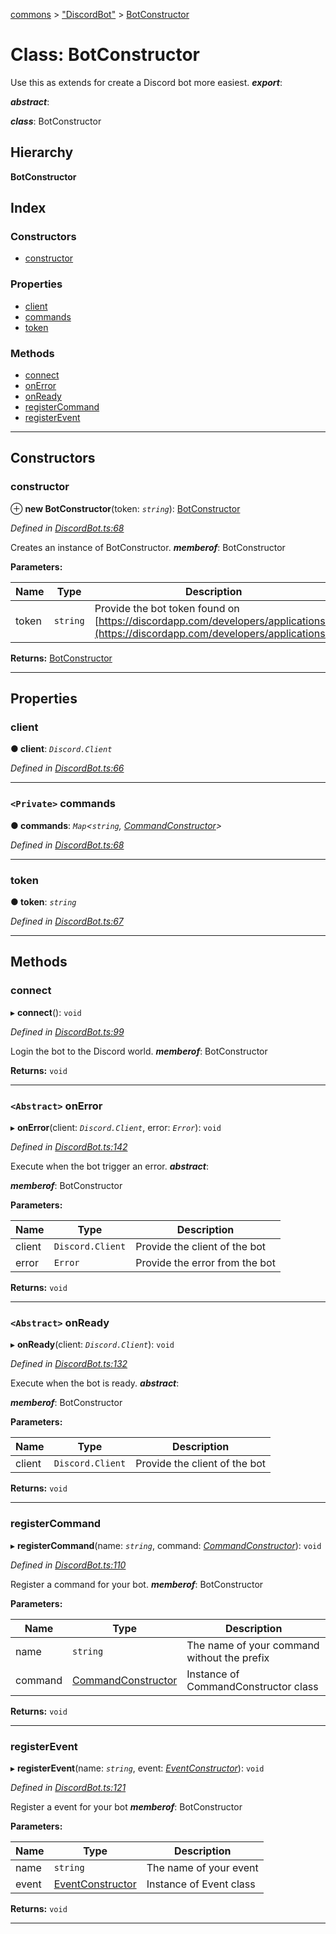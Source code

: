 [commons](../README.md) > ["DiscordBot"](../modules/_discordbot_.md) > [BotConstructor](../classes/_discordbot_.botconstructor.md)

# Class: BotConstructor

Use this as extends for create a Discord bot more easiest.
*__export__*: 

*__abstract__*: 

*__class__*: BotConstructor

## Hierarchy

**BotConstructor**

## Index

### Constructors

* [constructor](_discordbot_.botconstructor.md#constructor)

### Properties

* [client](_discordbot_.botconstructor.md#client)
* [commands](_discordbot_.botconstructor.md#commands)
* [token](_discordbot_.botconstructor.md#token)

### Methods

* [connect](_discordbot_.botconstructor.md#connect)
* [onError](_discordbot_.botconstructor.md#onerror)
* [onReady](_discordbot_.botconstructor.md#onready)
* [registerCommand](_discordbot_.botconstructor.md#registercommand)
* [registerEvent](_discordbot_.botconstructor.md#registerevent)

---

## Constructors

<a id="constructor"></a>

###  constructor

⊕ **new BotConstructor**(token: *`string`*): [BotConstructor](_discordbot_.botconstructor.md)

*Defined in [DiscordBot.ts:68](https://github.com/Maxime6678/commons/blob/c4ee63e/src/DiscordBot.ts#L68)*

Creates an instance of BotConstructor.
*__memberof__*: BotConstructor

**Parameters:**

| Name | Type | Description |
| ------ | ------ | ------ |
| token | `string` |  Provide the bot token found on [https://discordapp.com/developers/applications/](https://discordapp.com/developers/applications/) |

**Returns:** [BotConstructor](_discordbot_.botconstructor.md)

___

## Properties

<a id="client"></a>

###  client

**● client**: *`Discord.Client`*

*Defined in [DiscordBot.ts:66](https://github.com/Maxime6678/commons/blob/c4ee63e/src/DiscordBot.ts#L66)*

___
<a id="commands"></a>

### `<Private>` commands

**● commands**: *`Map`<`string`, [CommandConstructor](_discordbot_.commandconstructor.md)>*

*Defined in [DiscordBot.ts:68](https://github.com/Maxime6678/commons/blob/c4ee63e/src/DiscordBot.ts#L68)*

___
<a id="token"></a>

###  token

**● token**: *`string`*

*Defined in [DiscordBot.ts:67](https://github.com/Maxime6678/commons/blob/c4ee63e/src/DiscordBot.ts#L67)*

___

## Methods

<a id="connect"></a>

###  connect

▸ **connect**(): `void`

*Defined in [DiscordBot.ts:99](https://github.com/Maxime6678/commons/blob/c4ee63e/src/DiscordBot.ts#L99)*

Login the bot to the Discord world.
*__memberof__*: BotConstructor

**Returns:** `void`

___
<a id="onerror"></a>

### `<Abstract>` onError

▸ **onError**(client: *`Discord.Client`*, error: *`Error`*): `void`

*Defined in [DiscordBot.ts:142](https://github.com/Maxime6678/commons/blob/c4ee63e/src/DiscordBot.ts#L142)*

Execute when the bot trigger an error.
*__abstract__*: 

*__memberof__*: BotConstructor

**Parameters:**

| Name | Type | Description |
| ------ | ------ | ------ |
| client | `Discord.Client` |  Provide the client of the bot |
| error | `Error` |  Provide the error from the bot |

**Returns:** `void`

___
<a id="onready"></a>

### `<Abstract>` onReady

▸ **onReady**(client: *`Discord.Client`*): `void`

*Defined in [DiscordBot.ts:132](https://github.com/Maxime6678/commons/blob/c4ee63e/src/DiscordBot.ts#L132)*

Execute when the bot is ready.
*__abstract__*: 

*__memberof__*: BotConstructor

**Parameters:**

| Name | Type | Description |
| ------ | ------ | ------ |
| client | `Discord.Client` |  Provide the client of the bot |

**Returns:** `void`

___
<a id="registercommand"></a>

###  registerCommand

▸ **registerCommand**(name: *`string`*, command: *[CommandConstructor](_discordbot_.commandconstructor.md)*): `void`

*Defined in [DiscordBot.ts:110](https://github.com/Maxime6678/commons/blob/c4ee63e/src/DiscordBot.ts#L110)*

Register a command for your bot.
*__memberof__*: BotConstructor

**Parameters:**

| Name | Type | Description |
| ------ | ------ | ------ |
| name | `string` |  The name of your command without the prefix |
| command | [CommandConstructor](_discordbot_.commandconstructor.md) |  Instance of CommandConstructor class |

**Returns:** `void`

___
<a id="registerevent"></a>

###  registerEvent

▸ **registerEvent**(name: *`string`*, event: *[EventConstructor](_discordbot_.eventconstructor.md)*): `void`

*Defined in [DiscordBot.ts:121](https://github.com/Maxime6678/commons/blob/c4ee63e/src/DiscordBot.ts#L121)*

Register a event for your bot
*__memberof__*: BotConstructor

**Parameters:**

| Name | Type | Description |
| ------ | ------ | ------ |
| name | `string` |  The name of your event |
| event | [EventConstructor](_discordbot_.eventconstructor.md) |  Instance of Event class |

**Returns:** `void`

___

